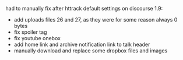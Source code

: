 had to manually fix after httrack default settings on discourse 1.9:
- add uploads files 26 and 27, as they were for some reason always 0 bytes
- fix spoiler tag
- fix youtube onebox
- add home link and archive notification link to talk header
- manually download and replace some dropbox files and images
